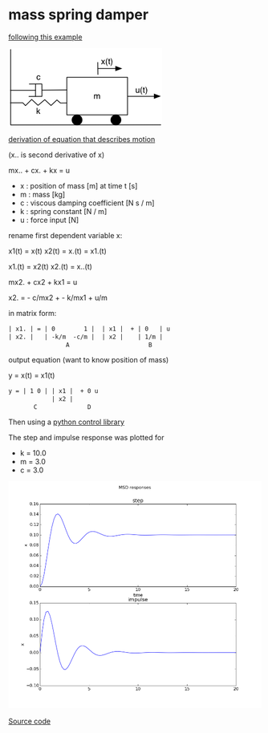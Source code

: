 # mass spring damper

[following this example](http://www.roboticslab.ca/mass-spring-damper/)

![msd](msd.png)

[derivation of equation that describes motion](http://en.wikipedia.org/wiki/Damping)

(x.. is second derivative of x)

mx.. + cx. + kx = u

* x : position of mass [m] at time t [s]
* m : mass [kg]
* c  : viscous damping coefficient [N s / m]
* k  : spring constant [N / m]
* u : force input [N]

rename first dependent variable x:

x1(t) = x(t)
x2(t) = x.(t) = x1.(t)

x1.(t) = x2(t)
x2.(t) = x..(t)

mx2. + cx2 + kx1 = u

x2. = - c/mx2 + - k/mx1 + u/m

in matrix form:

    | x1. | = | 0        1 |  | x1 |  + | 0   | u
    | x2. |   | -k/m  -c/m |  | x2 |    | 1/m |
                    A                      B

output equation (want to know position of mass)

y = x(t) = x1(t)
 
    y = | 1 0 | | x1 |  + 0 u
                | x2 |
           C              D

Then using a [python control library](http://python-control.sourceforge.net/manual/timeresp.html?highlight=step)

The step and impulse response was plotted for 

* k = 10.0
* m = 3.0
* c = 3.0

![step & impulse](figure_1.png)

[Source code](plot.py)
